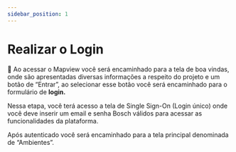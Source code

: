 ```yaml
---
sidebar_position: 1
---
```


# Realizar o Login 

🔐 Ao acessar o Mapview você será encaminhado para a tela de boa vindas, onde são apresentadas diversas informações a respeito do projeto e um botão de “Entrar”, ao selecionar esse botão você será encaminhado para o formulário de **login.** 

Nessa etapa, você terá acesso a tela de Single Sign-On (Login único) onde você deve inserir um email e senha Bosch válidos para acessar as funcionalidades da plataforma.

Após autenticado você será encaminhado para a tela principal denominada de “Ambientes”.


